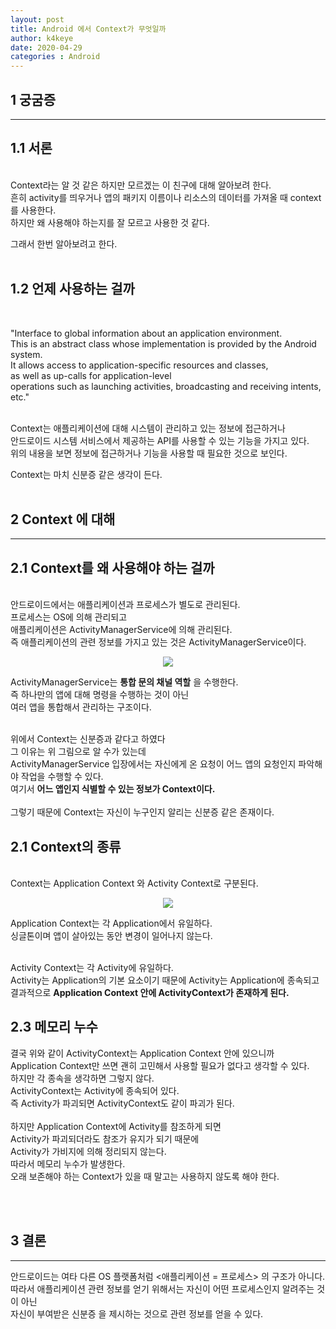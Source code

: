 ```yaml
---
layout: post
title: Android 에서 Context가 무엇일까
author: k4keye
date: 2020-04-29
categories : Android
---
```


## 1 궁굼증
___
## **1.1 서론**
<br/>
Context라는 알 것 같은 하지만 모르겠는 이 친구에 대해 알아보려 한다.<br/>
흔히 activity를 띄우거나  앱의 패키지 이름이나 리소스의 데이터를 가져올 때 context를 사용한다.<br/>
하지만 왜 사용해야 하는지를 잘 모르고 사용한 것 같다.<br/>

그래서 한번 알아보려고 한다.<br/><br/>

## **1.2 언제 사용하는 걸까**
<br/>

"Interface to global information about an application environment.<br/>
This is an abstract class whose implementation is provided by the Android system.<br/>
It allows access to application-specific resources and classes, <br/>
as well as up-calls for application-level <br/>
operations such as launching activities, broadcasting and receiving intents, etc."<br/><br/>

Context는 애플리케이션에 대해 시스템이 관리하고 있는 정보에 접근하거나<br/>
안드로이드 시스템 서비스에서 제공하는 API를 사용할 수 있는 기능을 가지고 있다.<br/>
​위의 내용을 보면 정보에 접근하거나 기능을 사용할 때 필요한 것으로 보인다.<br/>

Context는 마치 신분증 같은 생각이 든다.<br/><br/>


## 2 Context 에 대해
___
## **2.1 Context를 왜 사용해야 하는 걸까**
<br/>
안드로이드에서는 애플리케이션과 프로세스가 별도로 관리된다.<br/>
프로세스는 OS에 의해 관리되고<br/>
애플리케이션은 ActivityManagerService에 의해 관리된다.<br/>
즉 애플리케이션의 관련 정보를 가지고 있는 것은 ActivityManagerService이다.<br/>

<p align="center">
    <img src="https://github.com/k4keye/k4keye.github.io/blob/master/images/android/ActivityManagerService.png?raw=true"/>
</p>

ActivityManagerService는 **통합 문의 채널 역할** 을 수행한다.<br/>
즉 하나만의 앱에 대해 명령을 수행하는 것이 아닌<br/>
여러 앱을 통합해서 관리하는 구조이다.<br/>
<br/>

위에서 Context는 신분증과 같다고 하였다<br/>
그 이유는 위 그림으로 알 수가 있는데<br/>
ActivityManagerService 입장에서는 자신에게 온 요청이 어느 앱의 요청인지 파악해야 작업을 수행할 수 있다.<br/>
여기서 **어느 앱인지 식별할 수 있는 정보가 Context이다.** <br/>
<br/>
그렇기 때문에 Context는 자신이 누구인지 알리는 신분증 같은 존재이다. <br/>

## **2.1 Context의 종류**
<br/>
Context는 Application Context 와 Activity Context로 구분된다.<br/>
<p align="center">
    <img src="https://github.com/k4keye/k4keye.github.io/blob/master/images/android/context.png?raw=true"/>
</p>

Application Context는 각 Application에서 유일하다.<br/>
싱글톤이며 앱이 살아있는 동안 변경이 일어나지 않는다.<br/>
<br/>

Activity Context는 각 Activity에 유일하다.<br/>
Activity는 Application의 기본 요소이기 때문에 Activity는 Application에 종속되고<br/>
결과적으로 **Application Context 안에 ActivityContext가 존재하게 된다.**<br/>

## **2.3 메모리 누수**
결국 위와 같이 ActivityContext는 Application Context 안에 있으니까<br/>
Application Context만 쓰면 괜히 고민해서 사용할 필요가 없다고 생각할 수 있다.<br/>
하지만 각 종속을 생각하면 그렇지 않다.<br/>
ActivityContext는 Activity에 종속되어 있다.<br/>
즉 Activity가 파괴되면 ActivityContext도 같이 파괴가 된다.<br/>
<br/>
하지만 Application Context에 Activity를 참조하게 되면<br/>
Activity가 파괴되더라도 참조가 유지가 되기 때문에<br/>
Activity가 가비지에 의해 정리되지 않는다.<br/>
따라서 메모리 누수가 발생한다.<br/>
오래 보존해야 하는 Context가 있을 때 말고는 사용하지 않도록 해야 한다.<br/>

<br/>
<br/>

## 3 결론
___
안드로이드는 여타 다른 OS 플랫폼처럼 <애플리케이션 = 프로세스> 의 구조가 아니다.<br/>
따라서 애플리케이션 관련 정보를 얻기 위해서는 자신이 어떤 프로세스인지 알려주는 것이 아닌<br/>
자신이 부여받은 신분증 을 제시하는 것으로 관련 정보를 얻을 수 있다.<br/>
